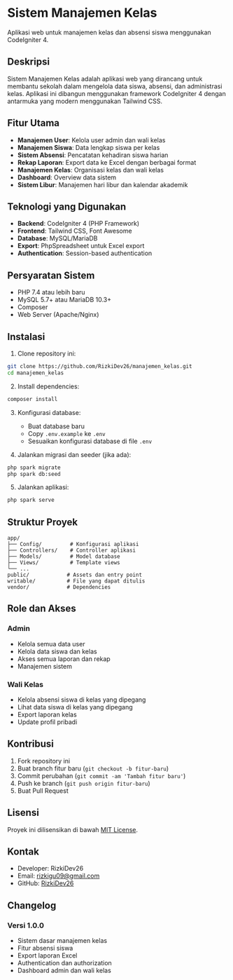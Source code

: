# Sistem Manajemen Kelas

Aplikasi web untuk manajemen kelas dan absensi siswa menggunakan CodeIgniter 4.

## Deskripsi

Sistem Manajemen Kelas adalah aplikasi web yang dirancang untuk membantu sekolah dalam mengelola data siswa, absensi, dan administrasi kelas. Aplikasi ini dibangun menggunakan framework CodeIgniter 4 dengan antarmuka yang modern menggunakan Tailwind CSS.

## Fitur Utama

- **Manajemen User**: Kelola user admin dan wali kelas
- **Manajemen Siswa**: Data lengkap siswa per kelas
- **Sistem Absensi**: Pencatatan kehadiran siswa harian
- **Rekap Laporan**: Export data ke Excel dengan berbagai format
- **Manajemen Kelas**: Organisasi kelas dan wali kelas
- **Dashboard**: Overview data sistem
- **Sistem Libur**: Manajemen hari libur dan kalendar akademik

## Teknologi yang Digunakan

- **Backend**: CodeIgniter 4 (PHP Framework)
- **Frontend**: Tailwind CSS, Font Awesome
- **Database**: MySQL/MariaDB
- **Export**: PhpSpreadsheet untuk Excel export
- **Authentication**: Session-based authentication

## Persyaratan Sistem

- PHP 7.4 atau lebih baru
- MySQL 5.7+ atau MariaDB 10.3+
- Composer
- Web Server (Apache/Nginx)

## Instalasi

1. Clone repository ini:
```bash
git clone https://github.com/RizkiDev26/manajemen_kelas.git
cd manajemen_kelas
```

2. Install dependencies:
```bash
composer install
```

3. Konfigurasi database:
   - Buat database baru
   - Copy `.env.example` ke `.env`
   - Sesuaikan konfigurasi database di file `.env`

4. Jalankan migrasi dan seeder (jika ada):
```bash
php spark migrate
php spark db:seed
```

5. Jalankan aplikasi:
```bash
php spark serve
```

## Struktur Proyek

```
app/
├── Config/         # Konfigurasi aplikasi
├── Controllers/    # Controller aplikasi
├── Models/         # Model database
├── Views/          # Template views
└── ...
public/            # Assets dan entry point
writable/          # File yang dapat ditulis
vendor/            # Dependencies
```

## Role dan Akses

### Admin
- Kelola semua data user
- Kelola data siswa dan kelas
- Akses semua laporan dan rekap
- Manajemen sistem

### Wali Kelas
- Kelola absensi siswa di kelas yang dipegang
- Lihat data siswa di kelas yang dipegang
- Export laporan kelas
- Update profil pribadi

## Kontribusi

1. Fork repository ini
2. Buat branch fitur baru (`git checkout -b fitur-baru`)
3. Commit perubahan (`git commit -am 'Tambah fitur baru'`)
4. Push ke branch (`git push origin fitur-baru`)
5. Buat Pull Request

## Lisensi

Proyek ini dilisensikan di bawah [MIT License](LICENSE).

## Kontak

- Developer: RizkiDev26
- Email: rizkigu09@gmail.com
- GitHub: [RizkiDev26](https://github.com/RizkiDev26)

## Changelog

### Versi 1.0.0
- Sistem dasar manajemen kelas
- Fitur absensi siswa
- Export laporan Excel
- Authentication dan authorization
- Dashboard admin dan wali kelas
